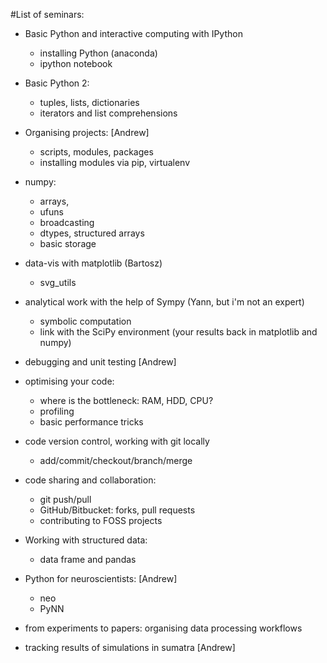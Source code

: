 #List of seminars:

* Basic Python and interactive computing with IPython
    - installing Python (anaconda)
    - ipython notebook

* Basic Python 2:
    - tuples, lists, dictionaries
    - iterators and list comprehensions

* Organising projects: [Andrew]
    - scripts, modules, packages
    - installing modules via pip, virtualenv

* numpy:
    - arrays,
    - ufuns
    - broadcasting
    - dtypes, structured arrays
    - basic storage

* data-vis with matplotlib (Bartosz)
    - svg_utils

* analytical work with the help of Sympy  (Yann, but i'm not an expert)
    - symbolic computation
    - link with the SciPy environment
     (your results back in matplotlib and numpy)

* debugging and unit testing [Andrew]

* optimising your code:
    - where is the bottleneck: RAM, HDD, CPU?
    - profiling
    - basic performance tricks

* code version control, working with git locally 
    - add/commit/checkout/branch/merge

* code sharing and collaboration:
    - git push/pull
    - GitHub/Bitbucket: forks, pull requests
    - contributing to FOSS projects

* Working with structured data:
    * data frame and pandas

* Python for neuroscientists: [Andrew]
    - neo
    - PyNN

* from experiments to papers: organising data processing workflows

* tracking results of simulations in sumatra [Andrew]
